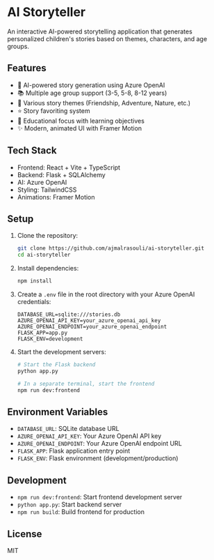 # AI Storyteller

An interactive AI-powered storytelling application that generates personalized children's stories based on themes, characters, and age groups.

## Features

- 🤖 AI-powered story generation using Azure OpenAI
- 📚 Multiple age group support (3-5, 5-8, 8-12 years)
- 🎨 Various story themes (Friendship, Adventure, Nature, etc.)
- ⭐ Story favoriting system
- 🎯 Educational focus with learning objectives
- ✨ Modern, animated UI with Framer Motion

## Tech Stack

- Frontend: React + Vite + TypeScript
- Backend: Flask + SQLAlchemy
- AI: Azure OpenAI
- Styling: TailwindCSS
- Animations: Framer Motion

## Setup

1. Clone the repository:
   ```bash
   git clone https://github.com/ajmalrasouli/ai-storyteller.git
   cd ai-storyteller
   ```

2. Install dependencies:
   ```bash
   npm install
   ```

3. Create a `.env` file in the root directory with your Azure OpenAI credentials:
   ```
   DATABASE_URL=sqlite:///stories.db
   AZURE_OPENAI_API_KEY=your_azure_openai_api_key
   AZURE_OPENAI_ENDPOINT=your_azure_openai_endpoint
   FLASK_APP=app.py
   FLASK_ENV=development
   ```

4. Start the development servers:
   ```bash
   # Start the Flask backend
   python app.py
   
   # In a separate terminal, start the frontend
   npm run dev:frontend
   ```

## Environment Variables

- `DATABASE_URL`: SQLite database URL
- `AZURE_OPENAI_API_KEY`: Your Azure OpenAI API key
- `AZURE_OPENAI_ENDPOINT`: Your Azure OpenAI endpoint URL
- `FLASK_APP`: Flask application entry point
- `FLASK_ENV`: Flask environment (development/production)

## Development

- `npm run dev:frontend`: Start frontend development server
- `python app.py`: Start backend server
- `npm run build`: Build frontend for production

## License

MIT
